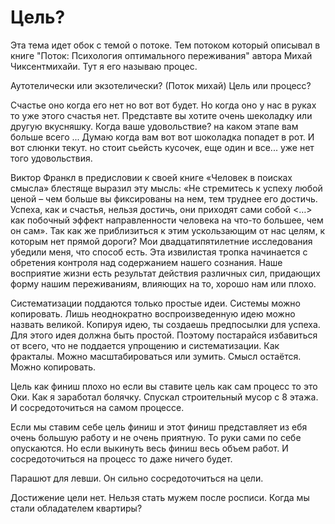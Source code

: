 # Цель?

Эта тема идет обок с темой о потоке. Тем потоком который описывал в книге "Поток: Психология оптимального переживания" автора Михай Чиксентмихайи. Тут я его называю процес. 

Аутотелически или экзотелически? (Поток михай)
Цель или процесс?

Счастье оно когда его нет но вот вот будет. Но когда оно у нас в руках то уже этого счастья нет.
Представте вы хотите очень шеколадку или другую вкусняшку. Когда ваше удовольствие? на каком этапе вам больше всего ... Думаю когда вам вот вот шоколадка попадет в рот. И вот слюнки текут. но стоит сьейсть кусочек, еще один и все... уже нет того удовольствия. 

Виктор Франкл в предисловии к своей книге «Человек в поисках смысла» блестяще выразил эту мысль: «Не стремитесь к успеху любой ценой – чем больше вы фиксированы на нем, тем труднее его достичь. Успеха, как и счастья, нельзя достичь, они приходят сами собой <…> как побочный эффект направленности человека на что-то большее, чем он сам».
Так как же приблизиться к этим ускользающим от нас целям, к которым нет прямой дороги? Мои двадцатипятилетние исследования убедили меня, что способ есть. Эта извилистая тропка начинается с обретения контроля над содержанием нашего сознания.
Наше восприятие жизни есть результат действия различных сил, придающих форму нашим переживаниям, влияющих на то, хорошо нам или плохо.


Систематизации поддаются только простые идеи. Системы можно копировать. Лишь неоднократно воспроизведенную идею можно назвать великой.
Копируя идею, ты создаешь предпосылки для успеха. Для этого идея должна быть простой. Поэтому постарайся избавиться от всего, что не поддается упрощению и систематизации.
Как фракталы. Можно масштабироваться или зумить. Смысл остаётся. Можно копировать. 

Цель как финиш плохо но если вы ставите цель как сам процесс то это Оки.
Как я заработал болячку. Спускал строительный мусор с 8 этажа. И сосредоточиться на самом процессе.

Если мы ставим себе цель финиш и этот финиш представляет из  ебя очень большую работу и не очень приятную. То руки сами по себе опускаются.
Но если выкинуть весь финиш весь объем работ. И сосредоточиться на процесс то даже ничего будет.


Парашют для левши. Он сильно сосредоточиться на цели.


Достижение цели нет. Нельзя стать мужем после росписи. Когда мы стали обладателем квартиры?
